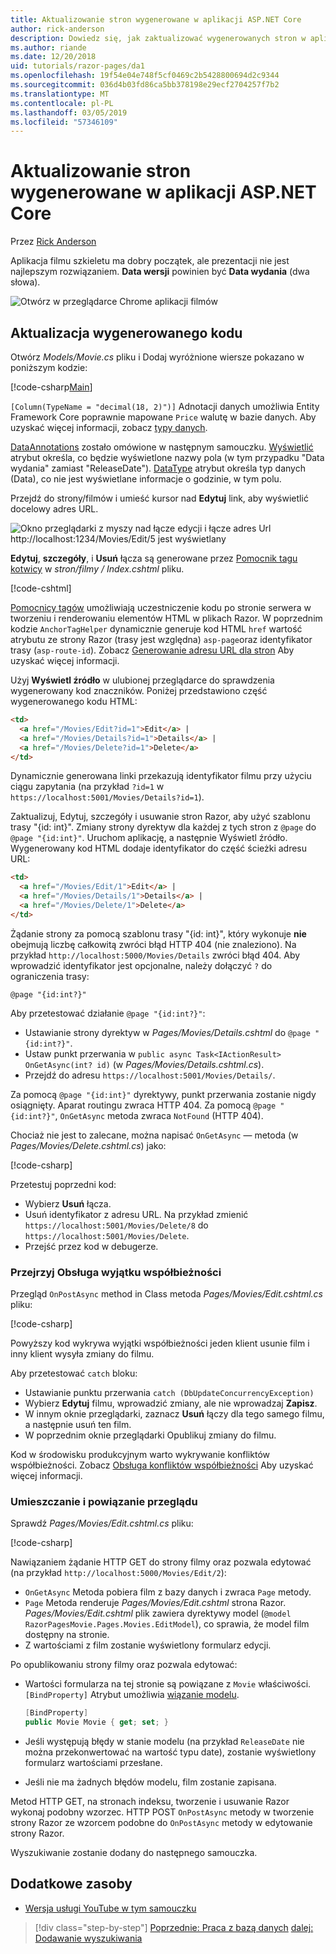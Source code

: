 ```yaml
---
title: Aktualizowanie stron wygenerowane w aplikacji ASP.NET Core
author: rick-anderson
description: Dowiedz się, jak zaktualizować wygenerowanych stron w aplikacji ASP.NET Core.
ms.author: riande
ms.date: 12/20/2018
uid: tutorials/razor-pages/da1
ms.openlocfilehash: 19f54e04e748f5cf0469c2b5428800694d2c9344
ms.sourcegitcommit: 036d4b03fd86ca5bb378198e29ecf2704257f7b2
ms.translationtype: MT
ms.contentlocale: pl-PL
ms.lasthandoff: 03/05/2019
ms.locfileid: "57346109"
---
```

# <a name="update-the-generated-pages-in-an-aspnet-core-app"></a>Aktualizowanie stron wygenerowane w aplikacji ASP.NET Core

Przez [Rick Anderson](https://twitter.com/RickAndMSFT)

Aplikacja filmu szkieletu ma dobry początek, ale prezentacji nie jest najlepszym rozwiązaniem. **Data wersji** powinien być **Data wydania** (dwa słowa).

![Otwórz w przeglądarce Chrome aplikacji filmów](sql/_static/m55.png)

## <a name="update-the-generated-code"></a>Aktualizacja wygenerowanego kodu

Otwórz *Models/Movie.cs* pliku i Dodaj wyróżnione wiersze pokazano w poniższym kodzie:

[!code-csharp[Main](~/tutorials/razor-pages/razor-pages-start/sample/RazorPagesMovie22/Models/MovieDateFixed.cs?name=snippet_1&highlight=12,17)]

`[Column(TypeName = "decimal(18, 2)")]` Adnotacji danych umożliwia Entity Framework Core poprawnie mapowane `Price` walutę w bazie danych. Aby uzyskać więcej informacji, zobacz [typy danych](/ef/core/modeling/relational/data-types).

[DataAnnotations](/aspnet/mvc/overview/older-versions/mvc-music-store/mvc-music-store-part-6) zostało omówione w następnym samouczku. [Wyświetlić](/dotnet/api/microsoft.aspnetcore.mvc.modelbinding.metadata.displaymetadata) atrybut określa, co będzie wyświetlone nazwy pola (w tym przypadku "Data wydania" zamiast "ReleaseDate"). [DataType](/dotnet/api/microsoft.aspnetcore.mvc.dataannotations.internal.datatypeattributeadapter) atrybut określa typ danych (Data), co nie jest wyświetlane informacje o godzinie, w tym polu.

Przejdź do strony/filmów i umieść kursor nad **Edytuj** link, aby wyświetlić docelowy adres URL.

![Okno przeglądarki z myszy nad łącze edycji i łącze adres Url http://localhost:1234/Movies/Edit/5 jest wyświetlany](~/tutorials/razor-pages/da1/edit7.png)

**Edytuj**, **szczegóły**, i **Usuń** łącza są generowane przez [Pomocnik tagu kotwicy](xref:mvc/views/tag-helpers/builtin-th/anchor-tag-helper) w *stron/filmy / Index.cshtml* pliku.

[!code-cshtml[](~/tutorials/razor-pages/razor-pages-start/snapshot_sample/RazorPagesMovie/Pages/Movies/Index.cshtml?highlight=16-18&range=32-)]

[Pomocnicy tagów](xref:mvc/views/tag-helpers/intro) umożliwiają uczestniczenie kodu po stronie serwera w tworzeniu i renderowaniu elementów HTML w plikach Razor. W poprzednim kodzie `AnchorTagHelper` dynamicznie generuje kod HTML `href` wartość atrybutu ze strony Razor (trasy jest względna) `asp-page`oraz identyfikator trasy (`asp-route-id`). Zobacz [Generowanie adresu URL dla stron](xref:razor-pages/index#url-generation-for-pages) Aby uzyskać więcej informacji.

Użyj **Wyświetl źródło** w ulubionej przeglądarce do sprawdzenia wygenerowany kod znaczników. Poniżej przedstawiono część wygenerowanego kodu HTML:

```html
<td>
  <a href="/Movies/Edit?id=1">Edit</a> |
  <a href="/Movies/Details?id=1">Details</a> |
  <a href="/Movies/Delete?id=1">Delete</a>
</td>
```

Dynamicznie generowana linki przekazują identyfikator filmu przy użyciu ciągu zapytania (na przykład `?id=1` w `https://localhost:5001/Movies/Details?id=1`).

Zaktualizuj, Edytuj, szczegóły i usuwanie stron Razor, aby użyć szablonu trasy "{id: int}". Zmiany strony dyrektyw dla każdej z tych stron z `@page` do `@page "{id:int}"`. Uruchom aplikację, a następnie Wyświetl źródło. Wygenerowany kod HTML dodaje identyfikator do część ścieżki adresu URL:

```html
<td>
  <a href="/Movies/Edit/1">Edit</a> |
  <a href="/Movies/Details/1">Details</a> |
  <a href="/Movies/Delete/1">Delete</a>
</td>
```

Żądanie strony za pomocą szablonu trasy "{id: int}", który wykonuje **nie** obejmują liczbę całkowitą zwróci błąd HTTP 404 (nie znaleziono). Na przykład `http://localhost:5000/Movies/Details` zwróci błąd 404. Aby wprowadzić identyfikator jest opcjonalne, należy dołączyć `?` do ograniczenia trasy:

 ```cshtml
@page "{id:int?}"
```

Aby przetestować działanie `@page "{id:int?}"`:

* Ustawianie strony dyrektyw w *Pages/Movies/Details.cshtml* do `@page "{id:int?}"`.
* Ustaw punkt przerwania w `public async Task<IActionResult> OnGetAsync(int? id)` (w *Pages/Movies/Details.cshtml.cs*).
* Przejdź do adresu `https://localhost:5001/Movies/Details/`.

Za pomocą `@page "{id:int}"` dyrektywy, punkt przerwania zostanie nigdy osiągnięty. Aparat routingu zwraca HTTP 404. Za pomocą `@page "{id:int?}"`, `OnGetAsync` metoda zwraca `NotFound` (HTTP 404).

Chociaż nie jest to zalecane, można napisać `OnGetAsync` — metoda (w *Pages/Movies/Delete.cshtml.cs*) jako:

[!code-csharp[](~/tutorials/razor-pages/razor-pages-start/sample/RazorPagesMovie22/Pages/Movies/Delete.cshtml.cs?name=snippet)]

Przetestuj poprzedni kod:

* Wybierz **Usuń** łącza.
* Usuń identyfikator z adresu URL. Na przykład zmienić `https://localhost:5001/Movies/Delete/8` do `https://localhost:5001/Movies/Delete`.
* Przejść przez kod w debugerze.

### <a name="review-concurrency-exception-handling"></a>Przejrzyj Obsługa wyjątku współbieżności

Przegląd `OnPostAsync` method in Class metoda *Pages/Movies/Edit.cshtml.cs* pliku:

[!code-csharp[](~/tutorials/razor-pages/razor-pages-start/sample/RazorPagesMovie22/Pages/Movies/Edit.cshtml.cs?name=snippet)]

Powyższy kod wykrywa wyjątki współbieżności jeden klient usunie film i inny klient wysyła zmiany do filmu.

Aby przetestować `catch` bloku:

* Ustawianie punktu przerwania `catch (DbUpdateConcurrencyException)`
* Wybierz **Edytuj** filmu, wprowadzić zmiany, ale nie wprowadzaj **Zapisz**.
* W innym oknie przeglądarki, zaznacz **Usuń** łączy dla tego samego filmu, a następnie usuń ten film.
* W poprzednim oknie przeglądarki Opublikuj zmiany do filmu.

Kod w środowisku produkcyjnym warto wykrywanie konfliktów współbieżności. Zobacz [Obsługa konfliktów współbieżności](xref:data/ef-rp/concurrency) Aby uzyskać więcej informacji.

### <a name="posting-and-binding-review"></a>Umieszczanie i powiązanie przeglądu

Sprawdź *Pages/Movies/Edit.cshtml.cs* pliku:

[!code-csharp[](~/tutorials/razor-pages/razor-pages-start/snapshot_sample/RazorPagesMovie/Pages/Movies/Edit21.cshtml.cs?name=snippet2)]

Nawiązaniem żądanie HTTP GET do strony filmy oraz pozwala edytować (na przykład `http://localhost:5000/Movies/Edit/2`):

* `OnGetAsync` Metoda pobiera film z bazy danych i zwraca `Page` metody. 
* `Page` Metoda renderuje *Pages/Movies/Edit.cshtml* strona Razor. *Pages/Movies/Edit.cshtml* plik zawiera dyrektywy model (`@model RazorPagesMovie.Pages.Movies.EditModel`), co sprawia, że model film dostępny na stronie.
* Z wartościami z film zostanie wyświetlony formularz edycji.

Po opublikowaniu strony filmy oraz pozwala edytować:

* Wartości formularza na tej stronie są powiązane z `Movie` właściwości. `[BindProperty]` Atrybut umożliwia [wiązanie modelu](xref:mvc/models/model-binding).

  ```csharp
  [BindProperty]
  public Movie Movie { get; set; }
  ```

* Jeśli występują błędy w stanie modelu (na przykład `ReleaseDate` nie można przekonwertować na wartość typu date), zostanie wyświetlony formularz wartościami przesłane.
* Jeśli nie ma żadnych błędów modelu, film zostanie zapisana.

Metod HTTP GET, na stronach indeksu, tworzenie i usuwanie Razor wykonaj podobny wzorzec. HTTP POST `OnPostAsync` metody w tworzenie strony Razor ze wzorcem podobne do `OnPostAsync` metody w edytowanie strony Razor.

Wyszukiwanie zostanie dodany do następnego samouczka.

## <a name="additional-resources"></a>Dodatkowe zasoby

* [Wersja usługi YouTube w tym samouczku](https://youtu.be/yLnnleREMtQ)

> [!div class="step-by-step"]
> [Poprzednie: Praca z bazą danych](xref:tutorials/razor-pages/sql)
> [dalej: Dodawanie wyszukiwania](xref:tutorials/razor-pages/search)
